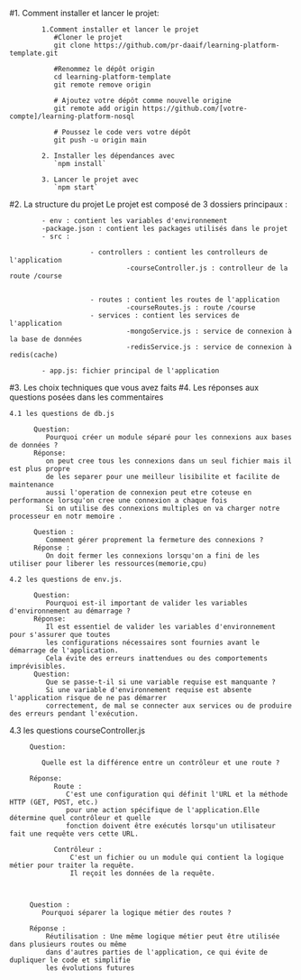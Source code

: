 #1. Comment installer et lancer le projet:

            1.Comment installer et lancer le projet
               #Cloner le projet
               git clone https://github.com/pr-daaif/learning-platform-template.git

               #Renommez le dépôt origin
               cd learning-platform-template
               git remote remove origin

               # Ajoutez votre dépôt comme nouvelle origine
               git remote add origin https://github.com/[votre-compte]/learning-platform-nosql

               # Poussez le code vers votre dépôt
               git push -u origin main

            2. Installer les dépendances avec
               `npm install`

            3. Lancer le projet avec
               `npm start`

#2. La structure du projet
Le projet est composé de 3 dossiers principaux :

            - env : contient les variables d'environnement
            -package.json : contient les packages utilisés dans le projet
            - src :

                        - controllers : contient les controlleurs de l'application
                                 -courseController.js : controlleur de la route /course


                        - routes : contient les routes de l'application
                                 -courseRoutes.js : route /course
                        - services : contient les services de l'application
                                 -mongoService.js : service de connexion à la base de données
                                 -redisService.js : service de connexion à redis(cache)

            - app.js: fichier principal de l'application

#3. Les choix techniques que vous avez faits
#4. Les réponses aux questions posées dans les commentaires

    4.1 les questions de db.js

          Question:
             Pourquoi créer un module séparé pour les connexions aux bases de données ?
          Réponse:
             on peut cree tous les connexions dans un seul fichier mais il est plus propre
             de les separer pour une meilleur lisibilite et facilite de maintenance
             aussi l'operation de connexion peut etre coteuse en performance lorsqu'on cree une connexion a chaque fois
             Si on utilise des connexions multiples on va charger notre processeur en notr memoire .

          Question :
             Comment gérer proprement la fermeture des connexions ?
          Réponse :
             On doit fermer les connexions lorsqu'on a fini de les utiliser pour liberer les ressources(memorie,cpu)

    4.2 les questions de env.js.

          Question:
             Pourquoi est-il important de valider les variables d'environnement au démarrage ?
          Réponse:
             Il est essentiel de valider les variables d'environnement pour s'assurer que toutes
             les configurations nécessaires sont fournies avant le démarrage de l'application.
             Cela évite des erreurs inattendues ou des comportements imprévisibles.
          Question:
             Que se passe-t-il si une variable requise est manquante ?
             Si une variable d'environnement requise est absente l'application risque de ne pas démarrer
             correctement, de mal se connecter aux services ou de produire des erreurs pendant l'exécution.

4.3 les questions courseController.js

         Question:

            Quelle est la différence entre un contrôleur et une route ?

         Réponse:
               Route :
                  C'est une configuration qui définit l'URL et la méthode HTTP (GET, POST, etc.)
                  pour une action spécifique de l'application.Elle détermine quel contrôleur et quelle
                  fonction doivent être exécutés lorsqu'un utilisateur fait une requête vers cette URL.

               Contrôleur :
                   C'est un fichier ou un module qui contient la logique métier pour traiter la requête.
                   Il reçoit les données de la requête.



         Question :
            Pourquoi séparer la logique métier des routes ?

         Réponse :
             Réutilisation : Une même logique métier peut être utilisée dans plusieurs routes ou même
             dans d'autres parties de l'application, ce qui évite de dupliquer le code et simplifie
             les évolutions futures
